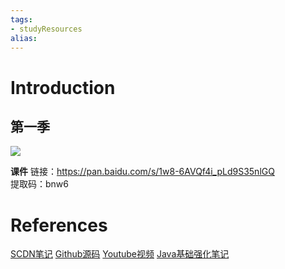 ```yaml
---
tags: 
- studyResources 
alias:
---
```

# Introduction 
## 第一季
![](https://gd-hbimg.huaban.com/a25c4339aa52da9dd24fc81254c35b1d3bb0fff34bfed-6ZqLdv) 



**课件**
链接：https://pan.baidu.com/s/1w8-6AVQf4i_pLd9S35nlGQ  
提取码：bnw6



# References 
[SCDN笔记](https://blog.csdn.net/weixin_43734095/article/details/104847976) 
[Github源码](https://blog.csdn.net/weixin_43734095/article/details/104847976) 
[Youtube视频](https://www.youtube.com/results?search_query=%E6%81%8B%E4%B8%8A%E7%AE%97%E6%B3%95) 
[Java基础强化笔记](https://blog.csdn.net/weixin_43734095/article/details/105591119) 

